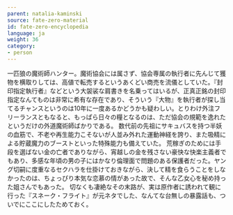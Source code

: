 ```yaml
---
parent: natalia-kaminski
source: fate-zero-material
id: fate-zero-encyclopedia
language: ja
weight: 36
category:
- person
---
```


一匹狼の魔術師ハンター。魔術協会には属さず、協会専属の執行者に先んじて獲物を横取りしては、高値で転売するというあくどい商売を流儀としていた。『封印指定執行者』などという大袈裟な肩書きを名乗ってはいるが、正真正銘の封印指定なんてものは非常に希有な存在であり、そういう『大物』を執行者が探し当てるチャンスというのは10年に一度あるかどうかも疑わしい。とりわけ外注フリーランスともなると、もっぱら日々の糧となるのは、ただ協会の規範を逸れたというだけの外道魔術師ばかりである。
数代前の先祖にサキュバスを持つ半妖の血筋で、不老や再生能力こそないが人並み外れた運動神経を誇り、また吸精による貯蔵魔力のブーストといった特殊能力も備えていた。
荒稼ぎのためには手段を選ばない金の亡者でありながら、宵越しの金を残さない豪快な快楽主義者でもあり、多感な年頃の男の子にはかなり倫理面で問題のある保護者だった。ヤング切嗣に度重なるセクハラを仕掛けておきながら、決して精を食らうことをしなかったのは、ちょっぴり本気な恋慕の情があった故で、そんな乙女心を秘め持った姐さんでもあった。
切なくも凄絶なその末路が、実は原作者に誘われて観に行った『スネーク・フライト』が元ネタでした、なんてな台無しの暴露話も、ついでにここにしたためておく。
